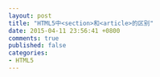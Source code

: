 ```yaml
---
layout: post
title: "HTML5中<section>和<article>的区别"
date: 2015-04-11 23:56:41 +0800
comments: true
published: false
categories:
- HTML5
---
```

